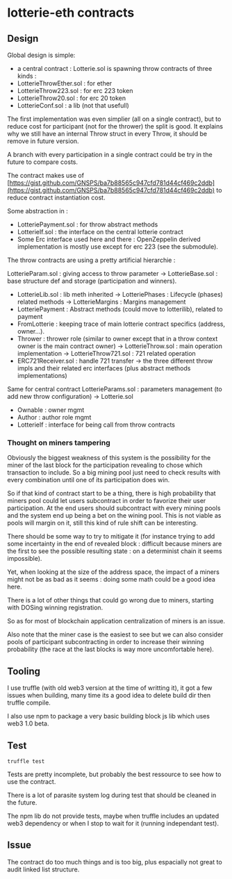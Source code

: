 lotterie-eth contracts
======================

## Design

Global design is simple:
 - a central contract : Lotterie.sol is spawning throw contracts of three kinds :
 - LotterieThrowEther.sol : for ether
 - LotterieThrow223.sol : for erc 223 token
 - LotterieThrow20.sol : for erc 20 token
 - LotterieConf.sol : a lib (not that usefull)

The first implementation was even simplier (all on a single contract), but to reduce cost for participant (not for the thrower) the split is good. It explains why we still have an internal Throw struct in every Throw, it should be remove in future version.

A branch with every participation in a single contract could be try in the future to compare costs.

The contract makes use of [https://gist.github.com/GNSPS/ba7b88565c947cfd781d44cf469c2ddb](https://gist.github.com/GNSPS/ba7b88565c947cfd781d44cf469c2ddb) to reduce contract instantiation cost.

Some abstraction in :
 - LotteriePayment.sol : for throw abstract methods
 - LotterieIf.sol : the interface on the central lotterie contract
 - Some Erc interface used here and there : OpenZeppelin derived implementation is mostly use except for erc 223 (see the submodule).

The throw contracts are using a pretty artificial hierarchie :

LotterieParam.sol  : giving access to throw parameter
-> LotterieBase.sol : base structure def and storage (participation and winners).
   + LotterieLib.sol : lib meth inherited 
-> LotteriePhases : Lifecycle (phases) related methods
-> LotterieMargins : Margins management
   + LotteriePayment : Abstract methods (could move to lotterilib), related to payment
   + FromLotterie : keeping trace of main lotterie contract specifics (address, owner...). 
   + Thrower : thrower role (similar to owner except that in a throw context owner is the main contract owner)
-> LotterieThrow.sol : main operation implementation
-> LotterieThrow721.sol : 721 related operation
   + ERC721Receiver.sol : handle 721 transfer
-> the three different throw impls and their related erc interfaces (plus abstract methods implementations)

Same for central contract
LotterieParams.sol : parameters management (to add new throw configuration)
-> Lotterie.sol
   + Ownable : owner mgmt
   + Author : author role mgmt
   + LotterieIf : interface for being call from throw contracts

### Thought on miners tampering

Obviously the biggest weakness of this system is the possibility for the miner of the last block for the participation revealing to chose which transaction to include.
So a big mining pool just need to check results with every combination until one of its participation does win.

So if that kind of contract start to be a thing, there is high probability that miners pool could let users subcontract in order to favorize their user participation. At the end users should subcontract with every mining pools and the system end up being a bet on the wining pool. This is not viable as pools will margin on it, still this kind of rule shift can be interesting.

There should be some way to try to mitigate it (for instance trying to add some incertainty in the end of revealed block : difficult because miners are the first to see the possible resulting state : on a determinist chain it seems impossible).

Yet, when looking at the size of the address space, the impact of a miners might not be as bad as it seems : doing some math could be a good idea here. 

There is a lot of other things that could go wrong due to miners, starting with DOSing winning registration.

So as for most of blockchain application centralization of miners is an issue.

Also note that the miner case is the easiest to see but we can also consider pools of participant subcontracting in order to increase their winning probability (the race at the last blocks is way more uncomfortable here).

## Tooling

I use truffle (with old web3 version at the time of writting it), it got a few issues when building, many time its a good idea to delete build dir then truffle compile.

I also use npm to package a very basic building block js lib which uses web3 1.0 beta.

## Test

`truffle test`

Tests are pretty incomplete, but probably the best ressource to see how to use the contract.

There is a lot of parasite system log during test that should be cleaned in the future.

The npm lib do not provide tests, maybe when truffle includes an updated web3 dependency or when I stop to wait for it (running independant test).

## Issue

The contract do too much things and is too big, plus espacially not great to audit linked list structure.


